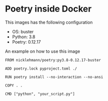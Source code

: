 Poetry inside Docker
====================

This images has the following configuration

- OS: buster
- Python: 3.8
- Poetry: 0.12.17

An example on how to use this image

```
FROM nicklehmann/poetry:py3.8-0.12.17-buster

ADD poetry.lock pyproject.toml ./

RUN poetry install --no-interaction --no-ansi

COPY . .

CMD ["python", "your_script.py"]
```
